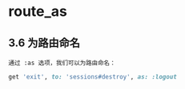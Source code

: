 # route_as

## 3.6 为路由命名
~~~
通过 :as 选项，我们可以为路由命名：
~~~

```rb
get 'exit', to: 'sessions#destroy', as: :logout
```
